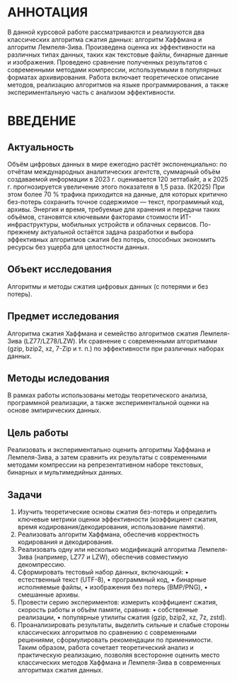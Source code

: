 # АННОТАЦИЯ
В данной курсовой работе рассматриваются и реализуются два классических алгоритма сжатия данных: алгоритм Хаффмана и алгоритм Лемпеля-Зива. Произведена оценка их эффективности на различных типах данных, таких как текстовые файлы, бинарные данные и изображения. Проведено сравнение полученных результатов с современными методами компрессии, используемыми в популярных форматах архивирования. Работа включает теоретическое описание методов, реализацию алгоритмов на языке программирования, а также экспериментальную часть с анализом эффективности.
# ВВЕДЕНИЕ
## Актуальность
Объём цифровых данных в мире ежегодно растёт экспоненциально: по отчётам международных аналитических агентств, суммарный объём создаваемой информации в 2023 г. оценивается 120 зеттабайт, а к 2025 г. прогнозируется увеличение этого показателя в 1,5 раза. (К2025) При этом более 70 % трафика приходится на данные, для которых критично без-потерь сохранить точное содержимое — текст, программный код, архивы. Энергия и время, требуемые для хранения и передачи таких объёмов, становятся ключевыми факторами стоимости ИТ-инфраструктуры, мобильных устройств и облачных сервисов. По-прежнему актуальной остаётся задача разработки и выбора эффективных алгоритмов сжатия без потерь, способных экономить ресурсы без ущерба для целостности данных.
## Объект исследования
Алгоритмы и методы сжатия цифровых данных (с потерями и без потерь).
## Предмет исследования
Алгоритма сжатия Хаффмана и семейство алгоритмов сжатия Лемпеля-Зива (LZ77/LZ78/LZW). Их сравнение с современными алгоритмами (gzip, bzip2, xz, 7-Zip и т. п.) по эффективности при различных наборах данных.

## Методы иследования
В рамках работы использованы методы теоретического анализа, программной реализации, а также экспериментальной оценки на основе эмпирических данных.
## Цель работы
Реализовать и экспериментально оценить алгоритмы Хаффмана и Лемпеля-Зива, а затем сравнить их результаты с современными методами компрессии на репрезентативном наборе текстовых, бинарных и мультимедийных данных.
## Задачи
1.	Изучить теоретические основы сжатия без-потерь и определить ключевые метрики оценки эффективности (коэффициент сжатия, время кодирования/декодирования, использование памяти).
2.	Реализовать алгоритм Хаффмана, обеспечив корректность кодирования и декодирования.
3.	Реализовать одну или несколько модификаций алгоритма Лемпеля-Зива (например, LZ77 и LZW), обеспечив совместимую декомпрессию.
4.	Сформировать тестовый набор данных, включающий:
•	естественный текст (UTF-8),
•	программный код,
•	бинарные исполняемые файлы,
•	изображения без потерь (BMP/PNG),
•	смешанные архивы.
5.	Провести серию экспериментов: измерить коэффициент сжатия, скорость работы и объём памяти, сравнив:
•	собственные реализации,
•	популярные утилиты сжатия (gzip, bzip2, xz, 7z, zstd).
6.	Проанализировать результаты, выделить сильные и слабые стороны классических алгоритмов по сравнению с современными решениями, сформулировать рекомендации по применимости.
Таким образом, работа сочетает теоретический анализ и практическую реализацию, позволяя всесторонне оценить место классических методов Хаффмана и Лемпеля-Зива в современных алгоритмах сжатия данных.

